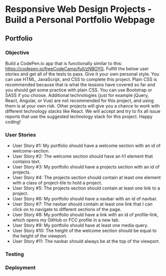 # Responsive Web Design Projects - Build a Personal Portfolio Webpage

## Portfolio

### Objective

Build a CodePen.io app that is functionally similar to this: <https://codepen.io/freeCodeCamp/full/zNBOYG>.
Fulfill the below user stories and get all of the tests to pass. Give it your own personal style.
You can use HTML, JavaScript, and CSS to complete this project. Plain CSS is recommended because that is what the lessons have covered so far and you should get some practice with plain CSS. You can use Bootstrap or SASS if you choose. Additional technologies (just for example jQuery, React, Angular, or Vue) are not recommended for this project, and using them is at your own risk. Other projects will give you a chance to work with different technology stacks like React. We will accept and try to fix all issue reports that use the suggested technology stack for this project. Happy coding!

### User Stories

- User Story #1: My portfolio should have a welcome section with an id of welcome-section.
- User Story #2: The welcome section should have an h1 element that contains text.
- User Story #3: My portfolio should have a projects section with an id of projects.
- User Story #4: The projects section should contain at least one element with a class of project-tile to hold a project.
- User Story #5: The projects section should contain at least one link to a project.
- User Story #6: My portfolio should have a navbar with an id of navbar.
- User Story #7: The navbar should contain at least one link that I can click on to navigate to different sections of the page.
- User Story #8: My portfolio should have a link with an id of profile-link, which opens my GitHub or FCC profile in a new tab.
- User Story #9: My portfolio should have at least one media query.
- User Story #10: The height of the welcome section should be equal to the height of the viewport.
- User Story #11: The navbar should always be at the top of the viewport.

### Testing

### Deployment